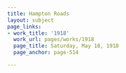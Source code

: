 ```yaml
---
title: Hampton Roads
layout: subject
page_links:
- work_title: '1918'
  work_url: pages/works/1918
  page_title: Saturday, May 18, 1918
  page_anchor: page-514

---
```

